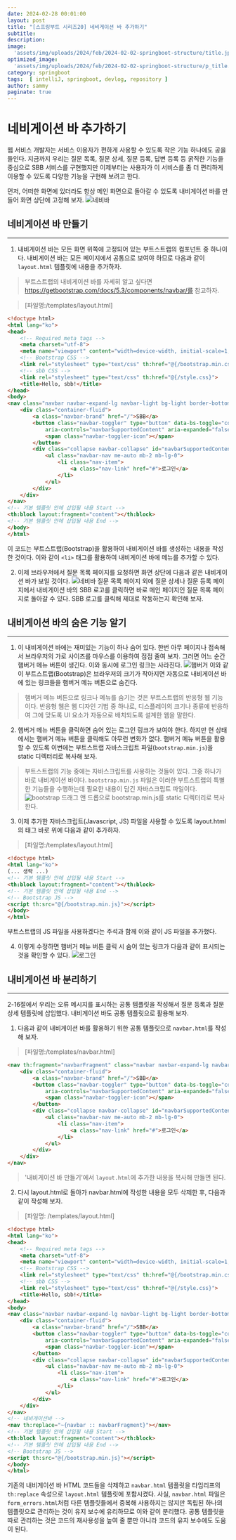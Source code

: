 ```yaml
---
date: 2024-02-28 00:01:00
layout: post
title: "[스프링부트 시리즈20] 네비게이션 바 추가하기"
subtitle: 
description: 
image: 
  'assets/img/uploads/2024/feb/2024-02-02-springboot-structure/title.jpg'
optimized_image:    
  'assets/img/uploads/2024/feb/2024-02-02-springboot-structure/p_title.jpg'
category: springboot
tags:  [ intelliJ, springboot, devlog, repository ]
author: sammy
paginate: true
---
```

# 네비게이션 바 추가하기
웹 서비스 개발자는 서비스 이용자가 편하게 사용할 수 있도록 작은 기능 하나에도 공을 들인다. 지금까지 우리는 질문 목록, 질문 상세, 질문 등록, 답변 등록 등 굵직한 기능을 중심으로 SBB 서비스를 구현했지만 이제부터는 사용자가 이 서비스를 좀 더 편리하게 이용할 수 있도록 다양한 기능을 구현해 보려고 한다.

먼저, 어떠한 화면에 있더라도 항상 메인 화면으로 돌아갈 수 있도록 내비게이션 바를 만들어 화면 상단에 고정해 보자.
![네비바]()

## 네비게이션 바 만들기
*****
1) 내비게이션 바는 모든 화면 위쪽에 고정되어 있는 부트스트랩의 컴포넌트 중 하나이다. 내비게이션 바는 모든 페이지에서 공통으로 보여야 하므로 다음과 같이 `layout.html` 템플릿에 내용을 추가하자.

> 부트스트랩의 내비게이션 바를 자세히 알고 싶다면 https://getbootstrap.com/docs/5.3/components/navbar/를 참고하자.

>[파일명:/templates/layout.html]

```html
<!doctype html>
<html lang="ko">
<head>
    <!-- Required meta tags -->
    <meta charset="utf-8">
    <meta name="viewport" content="width=device-width, initial-scale=1, shrink-to-fit=no">
    <!-- Bootstrap CSS -->
    <link rel="stylesheet" type="text/css" th:href="@{/bootstrap.min.css}">
    <!-- sbb CSS -->
    <link rel="stylesheet" type="text/css" th:href="@{/style.css}">
    <title>Hello, sbb!</title>
</head>
<body>
<nav class="navbar navbar-expand-lg navbar-light bg-light border-bottom">
    <div class="container-fluid">
        <a class="navbar-brand" href="/">SBB</a>
        <button class="navbar-toggler" type="button" data-bs-toggle="collapse" data-bs-target="#navbarSupportedContent"
            aria-controls="navbarSupportedContent" aria-expanded="false" aria-label="Toggle navigation">
            <span class="navbar-toggler-icon"></span>
        </button>
        <div class="collapse navbar-collapse" id="navbarSupportedContent">
            <ul class="navbar-nav me-auto mb-2 mb-lg-0">
                <li class="nav-item">
                    <a class="nav-link" href="#">로그인</a>
                </li>
            </ul>
        </div>
    </div>
</nav>
<!-- 기본 템플릿 안에 삽입될 내용 Start -->
<th:block layout:fragment="content"></th:block>
<!-- 기본 템플릿 안에 삽입될 내용 End -->
</body>
</html>
```

이 코드는 부트스트랩(Bootstrap)을 활용하여 내비게이션 바를 생성하는 내용을 작성한 것이다. 이와 같이 `<li>` 태그를 활용하여 내비게이션 바에 메뉴를 추가할 수 있다.

2) 이제 브라우저에서 질문 목록 페이지를 요청하면 화면 상단에 다음과 같은 내비게이션 바가 보일 것이다.
![네비바]()
질문 목록 페이지 외에 질문 상세나 질문 등록 페이지에서 내비게이션 바의 SBB 로고를 클릭하면 바로 메인 페이지인 질문 목록 페이지로 돌아갈 수 있다. SBB 로고를 클릭해 제대로 작동하는지 확인해 보자.

## 내비게이션 바의 숨은 기능 알기
*****
1) 이 내비게이션 바에는 재미있는 기능이 하나 숨어 있다. 한번 아무 페이지나 접속해서 브라우저의 가로 사이즈를 마우스를 이용하여 점점 줄여 보자. 그러면 어느 순간 햄버거 메뉴 버튼이 생긴다. 이와 동시에 로그인 링크는 사라진다.
![햄버거]()
이와 같이 부트스트랩(Bootstrap)은 브라우저의 크기가 작아지면 자동으로 내비게이션 바에 있는 링크들을 햄버거 메뉴 버튼으로 숨긴다.
>햄버거 메뉴 버튼으로 링크나 메뉴를 숨기는 것은 부트스트랩의 반응형 웹 기능이다. 반응형 웹은 웹 디자인 기법 중 하나로, 디스플레이의 크기나 종류에 반응하여 그에 맞도록 UI 요소가 자동으로 배치되도록 설계한 웹을 말한다.

2) 햄버거 메뉴 버튼을 클릭하면 숨어 있는 로그인 링크가 보여야 한다. 하지만 현 상태에서는 햄버거 메뉴 버튼을 클릭해도 아무런 변화가 없다. 햄버거 메뉴 버튼을 활용할 수 있도록 이번에는 부트스트랩 자바스크립트 파일(`bootstrap.min.js`)을 static 디렉터리로 복사해 보자.
>부트스트랩의 기능 중에는 자바스크립트를 사용하는 것들이 있다. 그중 하나가 바로 내비게이션 바이다. `bootstrap.min.js` 파일은 이러한 부트스트랩의 특별한 기능들을 수행하는데 필요한 내용이 담긴 자바스크립트 파일이다.
![bootstrap]()
> 드래그 앤 드롭으로 bootstrap.min.js를 static 디렉터리로 복사한다.

3) 이제 추가한 자바스크립트(Javascript, JS) 파일을 사용할 수 있도록 layout.html의 </body> 태그 바로 위에 다음과 같이 추가하자.
>[파일명:/templates/layout.html]

```html
<!doctype html>
<html lang="ko">
(... 생략 ...)
<!-- 기본 템플릿 안에 삽입될 내용 Start -->
<th:block layout:fragment="content"></th:block>
<!-- 기본 템플릿 안에 삽입될 내용 End -->
<!-- Bootstrap JS -->
<script th:src="@{/bootstrap.min.js}"></script>
</body>
</html>
```
부트스트랩의 JS 파일을 사용하겠다는 주석과 함께 이와 같이 JS 파일을 추가했다.

4) 이렇게 수정하면 햄버거 메뉴 버튼 클릭 시 숨어 있는 링크가 다음과 같이 표시되는 것을 확인할 수 있다.
![로그인]()

## 내비게이션 바 분리하기
*****
2-16절에서 우리는 오류 메시지를 표시하는 공통 템플릿을 작성해서 질문 등록과 질문 상세 템플릿에 삽입했다. 내비게이션 바도 공통 템플릿으로 활용해 보자.

1) 다음과 같이 내비게이션 바를 활용하기 위한 공통 템플릿으로 `navbar.html`를 작성해 보자.
>[파일명:/templates/navbar.html]

```html
<nav th:fragment="navbarFragment" class="navbar navbar-expand-lg navbar-light bg-light border-bottom">
    <div class="container-fluid">
        <a class="navbar-brand" href="/">SBB</a>
        <button class="navbar-toggler" type="button" data-bs-toggle="collapse" data-bs-target="#navbarSupportedContent"
            aria-controls="navbarSupportedContent" aria-expanded="false" aria-label="Toggle navigation">
            <span class="navbar-toggler-icon"></span>
        </button>
        <div class="collapse navbar-collapse" id="navbarSupportedContent">
            <ul class="navbar-nav me-auto mb-2 mb-lg-0">
                <li class="nav-item">
                    <a class="nav-link" href="#">로그인</a>
                </li>
            </ul>
        </div>
    </div>
</nav>
```
>'내비게이션 바 만들기'에서 `layout.html`에 추가한 내용을 복사해 만들면 된다.

2) 다시 layout.html로 돌아가 navbar.html에 작성한 내용을 모두 삭제한 후, 다음과 같이 작성해 보자.
>[파일명: /templates/layout.html]

```html
<!doctype html>
<html lang="ko">
<head>
    <!-- Required meta tags -->
    <meta charset="utf-8">
    <meta name="viewport" content="width=device-width, initial-scale=1, shrink-to-fit=no">
    <!-- Bootstrap CSS -->
    <link rel="stylesheet" type="text/css" th:href="@{/bootstrap.min.css}">
    <!-- sbb CSS -->
    <link rel="stylesheet" type="text/css" th:href="@{/style.css}">
    <title>Hello, sbb!</title>
</head>
<body>
<nav class="navbar navbar-expand-lg navbar-light bg-light border-bottom">
    <div class="container-fluid">
        <a class="navbar-brand" href="/">SBB</a>
        <button class="navbar-toggler" type="button" data-bs-toggle="collapse" data-bs-target="#navbarSupportedContent"
            aria-controls="navbarSupportedContent" aria-expanded="false" aria-label="Toggle navigation">
            <span class="navbar-toggler-icon"></span>
        </button>
        <div class="collapse navbar-collapse" id="navbarSupportedContent">
            <ul class="navbar-nav me-auto mb-2 mb-lg-0">
                <li class="nav-item">
                    <a class="nav-link" href="#">로그인</a>
                </li>
            </ul>
        </div>
    </div>
</nav>
<!-- 네비게이션바 -->
<nav th:replace="~{navbar :: navbarFragment}"></nav>
<!-- 기본 템플릿 안에 삽입될 내용 Start -->
<th:block layout:fragment="content"></th:block>
<!-- 기본 템플릿 안에 삽입될 내용 End -->
<!-- Bootstrap JS -->
<script th:src="@{/bootstrap.min.js}"></script>
</body>
</html>
```

기존의 내비게이션 바 HTML 코드들을 삭제하고 `navbar.html` 템플릿을 타임리프의 `th:replace` 속성으로 `layout.html` 템플릿에 포함시켰다. 사실, `navbar.html` 파일은 `form_errors.html`처럼 다른 템플릿들에서 중복해 사용하지는 않지만 독립된 하나의 템플릿으로 관리하는 것이 유지 보수에 유리하므로 이와 같이 분리했다. 공통 템플릿을 따로 관리하는 것은 코드의 재사용성을 높여 줄 뿐만 아니라 코드의 유지 보수에도 도움이 된다.


